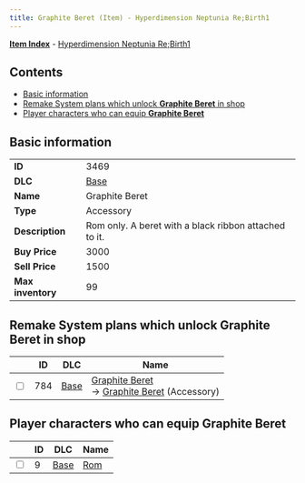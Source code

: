 ```yaml
---
title: Graphite Beret (Item) - Hyperdimension Neptunia Re;Birth1
---
```


[**Item Index**](/neptunia/rb1/item/index.html) - [Hyperdimension Neptunia Re;Birth1](/neptunia/rb1)

## Contents

- [Basic information](#basic-information)
- [Remake System plans which unlock **Graphite Beret** in shop](#remake-system-plans-which-unlock-graphite-beret-in-shop)
- [Player characters who can equip **Graphite Beret**](#player-characters-who-can-equip-graphite-beret)
## Basic information

|   |   |
| -- | -- |
| **ID** | 3469 |
| **DLC** | [Base](/neptunia/rb1/dlc/1-base.html) |
| **Name** | Graphite Beret |
| **Type** | Accessory |
| **Description** | Rom only. A beret with a black ribbon attached to it. |
| **Buy Price** | 3000 |
| **Sell Price** | 1500 |
| **Max inventory** | 99 |


## Remake System plans which unlock **Graphite Beret** in shop

|    | ID | DLC | Name |
| -- | -- | --- | ---- |
| <input type="checkbox" id="rb1-remake-1-784" class="trackbox" /> | 784 | [Base](/neptunia/rb1/dlc/1-base.html) | [Graphite Beret](/neptunia/rb1/remake/1-784-graphite-beret.html)<br /> → [Graphite Beret](/neptunia/rb1/item/1-3469-graphite-beret.html) (Accessory) |


## Player characters who can equip **Graphite Beret**

|    | ID | DLC | Name |
| -- | -- | --- | ---- |
| <input type="checkbox" id="rb1-player-1-9" class="trackbox" /> | 9 | [Base](/neptunia/rb1/dlc/1-base.html) | [Rom](/neptunia/rb1/player/1-9-rom.html) |
